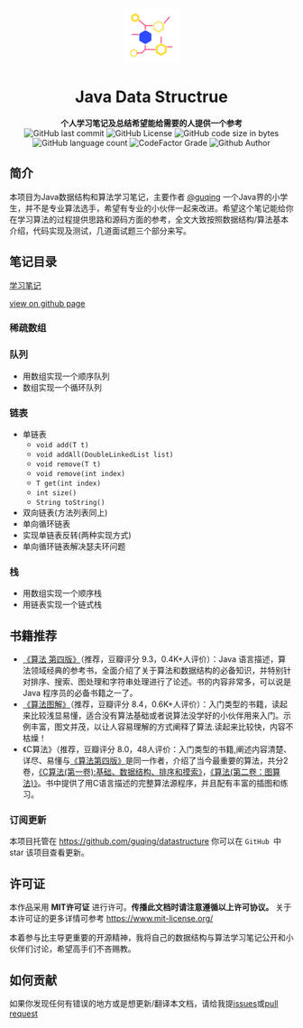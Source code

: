 <p align="center"><a href="https://algorithm.guqing.xyz/algorithms" target="_blank"><img width="100"src="./docs/assets/logo.png"></a></p>
<h1 align="center">Java Data Structrue</h1>
<div align="center">
  <strong>
    个人学习笔记及总结希望能给需要的人提供一个参考
  </strong>
</div>

<div align="center">
    <img alt="GitHub last commit" src="https://img.shields.io/github/last-commit/guqing/datastructure">
    <img src="https://img.shields.io/badge/license-MIT-green"	alt="GitHub License">
    <img alt="GitHub code size in bytes" src="https://img.shields.io/github/languages/code-size/guqing/datastructure">
    <img alt="GitHub language count" src="https://img.shields.io/github/languages/count/guqing/datastructure">
    <img alt="CodeFactor Grade" src="https://img.shields.io/codefactor/grade/github/guqing/datastructure/master">
    <img src="https://img.shields.io/badge/Author-guqing-orange.svg"	alt="Github Author">
</div>

## 简介

本项目为Java数据结构和算法学习笔记，主要作者 [@guqing](https://github.com/guqing) 一个Java界的小学生，并不是专业算法选手，希望有专业的小伙伴一起来改进。希望这个笔记能给你在学习算法的过程提供思路和源码方面的参考，全文大致按照数据结构/算法基本介绍，代码实现及测试，几道面试题三个部分来写。

## 笔记目录

[学习笔记](https://algorithm.guqing.xyz/)

[view on github page](https://guqing.github.io/datastructure/docs/algorithms.html)

### 稀疏数组

### 队列

- 用数组实现一个顺序队列
- 数组实现一个循环队列

### 链表

- 单链表
  - `void add(T t)`
   - `void addAll(DoubleLinkedList list)`
   - `void remove(T t)`
   - `void remove(int index)`
   - `T get(int index)`
   - `int size()`
   - `String toString()`
- 双向链表(方法列表同上)
- 单向循环链表
- 实现单链表反转(两种实现方式)
- 单向循环链表解决瑟夫环问题

### 栈

- 用数组实现一个顺序栈
- 用链表实现一个链式栈

## 书籍推荐

- [《算法 第四版》](https://book.douban.com/subject/10432347/)（推荐，豆瓣评分 9.3，0.4K+人评价）：Java 语言描述，算法领域经典的参考书，全面介绍了关于算法和数据结构的必备知识，并特别针对排序、搜索、图处理和字符串处理进行了论述。书的内容非常多，可以说是 Java 程序员的必备书籍之一了。
- [《算法图解》](https://book.douban.com/subject/26979890/)（推荐，豆瓣评分 8.4，0.6K+人评价）：入门类型的书籍，读起来比较浅显易懂，适合没有算法基础或者说算法没学好的小伙伴用来入门。示例丰富，图文并茂，以让人容易理解的方式阐释了算法.读起来比较快，内容不枯燥！
- 《C算法》（推荐，豆瓣评分 8.0，48人评价：入门类型的书籍,阐述内容清楚、详尽、易懂与[《算法第四版》](https://book.douban.com/subject/10432347/)是同一作者，介绍了当今最重要的算法，共分2卷，[《C算法(第一卷):基础、数据结构、排序和摸索》](https://book.douban.com/subject/1169844/)，[《算法(第二卷：图算法)》](https://book.douban.com/subject/1152528/)。书中提供了用C语言描述的完整算法源程序，并且配有丰富的插图和练习。

### 订阅更新

本项目托管在 https://github.com/guqing/datastructure 你可以在 `GitHub `中 star 该项目查看更新。

## 许可证

本作品采用 **MIT许可证** 进行许可。**传播此文档时请注意遵循以上许可协议。** 关于本许可证的更多详情可参考 https://www.mit-license.org/

本着参与比主导更重要的开源精神，我将自己的数据结构与算法学习笔记公开和小伙伴们讨论，希望高手们不吝赐教。

## 如何贡献

如果你发现任何有错误的地方或是想更新/翻译本文档，请给我提[issues](https://github.com/guqing/datastructure/issues)或[pull request](https://github.com/guqing/datastructure/pulls)